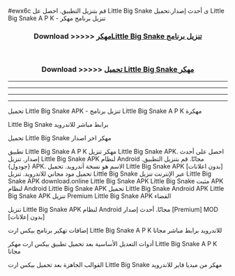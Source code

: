 #ewx6c قم بتنزيل التطبيق. احصل عل Little Big Snake  ى أحدث إصدار.تحميل Little Big Snake  A P K - تنزيل برنامج مهكر



<div align="center">
<h3>Download >>>>> <a href="https://ar-sites.web.app/?ar= Little Big Snake ">مهكرLittle Big Snake  تنزيل برنامج</a></h3><br>

<h3>Download >>>>> <a href="https://ar-sites.web.app/?ar= Little Big Snake ">تحميل Little Big Snake  مهكر</a></h3>
</div>


----------------------------------------------------------

----------------------------------------------------------

----------------------------------------------------------

----------------------------------------------------------


تحميل Little Big Snake  APK - تنزيل برنامج Little Big Snake  A P K مهكرة

Little Big Snake  برابط مباشر للاندرويد

تحميل Little Big Snake  مهكر اخر اصدار

تطبيق Little Big Snake  A P K مهكر
تنزيل Little Big Snake  APK. احصل على أحدث إصدار.
تنزيل Little Big Snake  APK لنظام Android مجانًا.
قم بتنزيل التطبيق. {جودول} APK. الاسم هو نسخة أندرويد.
تحميل Little Big Snake  APK [بدون اعلانات]
تحميل مود مجاني للاندرويد.
تنزيل Little Big Snake  عبر الإنترنت
تنزيل Little Big Snake  APK
download.online Little Big Snake  APK
Little Big Snake  مثبت APK لنظام Android
Little Big Snake  APK
تحميل Little Big Snake  Android APK
Little Big Snake  APK تنزيل Premium
Little Big Snake  APK الفضاء

تنزيل Little Big Snake  APK لنظام Android مجانًا. أحدث إصدار [Premium] MOD [بدون إعلانات]

إضافات تهكير برنامج بيكس ارت Little Big Snake  A P K للاندرويد برابط مباشر مجانا

أدوات التعديل الأساسية بعد تحميل تطبيق بيكس ارت مهكر Little Big Snake  A P K مجانا

القوالب الجاهزة بعد تحميل بيكس ارت Little Big Snake  مهكر من ميديا فاير للاندرويد



